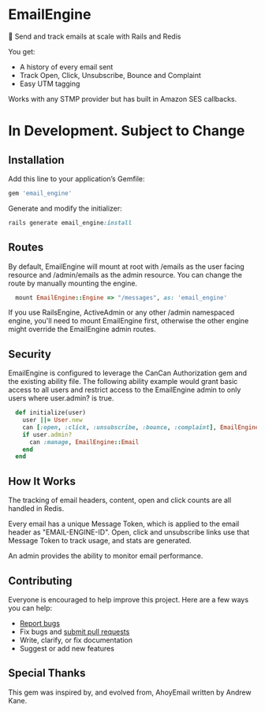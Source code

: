 # EmailEngine

:postbox: Send and track emails at scale with Rails and Redis

You get:

- A history of every email sent
- Track Open, Click, Unsubscribe, Bounce and Complaint
- Easy UTM tagging

Works with any STMP provider but has built in Amazon SES callbacks.

# In Development. Subject to Change

## Installation

Add this line to your application’s Gemfile:

```ruby
gem 'email_engine'
```

Generate and modify the initializer:

```ruby
rails generate email_engine:install
```

## Routes

By default, EmailEngine will mount at root with /emails as the user facing resource and /admin/emails as the admin resource.  You can change the route by manually mounting the engine.

```ruby
  mount EmailEngine::Engine => "/messages", as: 'email_engine'
```

If you use RailsEngine, ActiveAdmin or any other /admin namespaced engine, you'll need to mount EmailEngine first, otherwise the other engine might override the EmailEngine admin routes.

## Security

EmailEngine is configured to leverage the CanCan Authorization gem and the existing ability file.  The following ability example would grant basic access to all users and restrict access to the EmailEngine admin to only users where user.admin? is true.

```ruby
  def initialize(user)
    user ||= User.new
    can [:open, :click, :unsubscribe, :bounce, :complaint], EmailEngine::Email
    if user.admin?
      can :manage, EmailEngine::Email
    end
  end
```

## How It Works

The tracking of email headers, content, open and click counts are all handled in Redis.

Every email has a unique Message Token, which is applied to the email header as "EMAIL-ENGINE-ID".  Open, click and unsubscribe links use that Message Token to track usage, and stats are generated.

An admin provides the ability to monitor email performance.

## Contributing

Everyone is encouraged to help improve this project. Here are a few ways you can help:

- [Report bugs](https://github.com/tyrauber/email_engine/issues)
- Fix bugs and [submit pull requests](https://github.com/tyrauber/email_engine/pulls)
- Write, clarify, or fix documentation
- Suggest or add new features

## Special Thanks

This gem was inspired by, and evolved from, AhoyEmail written by Andrew Kane.